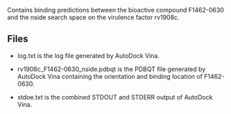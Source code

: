 Contains binding predictions between the bioactive compound F1462-0630 and the nside search space on the virulence factor rv1908c.

## Files

- log.txt is the log file generated by AutoDock Vina.

- rv1908c_F1462-0630_nside.pdbqt is the PDBQT file generated by AutoDock Vina containing the orientation and binding location of F1462-0630.

- stdoe.txt is the combined STDOUT and STDERR output of AutoDock Vina.

